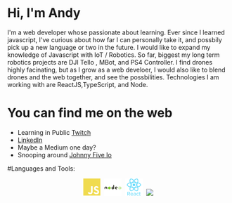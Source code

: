 # Hi, I'm Andy 

I'm a web developer whose passionate about learning. Ever since I learned javascript, I've curious about how far I can personally take it, 
and possbily pick up a new language or two in the future. I would like to expand my knowledge of Javascript with IoT / Robotics. So far, biggest my long term robotics projects are DJI Tello , MBot, and PS4 Controller. I find drones highly facinating, but as I grow as a web develoer, I would also like to blend drones and the web together, and see the possbilities. Technologies I am working with are ReactJS,TypeScript, and Node. 

# You can find me on the web
- Learning in Public <a href="https://www.twitch.tv/andee927"/>Twitch</a>
- <a href="https://www.linkedin.com/in/andy-liu-951b9413/"/>LinkedIn</a>
- Maybe a Medium one day?
- Snooping around <a href="http://johnny-five.io/"/>Johnny Five Io </a>

#Languages and Tools:
<div align= "center">
        <img src="https://github.com/devicons/devicon/blob/master/icons/javascript/javascript-plain.svg" title="JavaScript" alt="JavaScript" width="40" height="40"/>&nbsp;
        <img src="https://github.com/devicons/devicon/blob/master/icons/nodejs/nodejs-original-wordmark.svg" title="node" alt="node" width="40" height="40"/>&nbsp;
           <img src="https://github.com/devicons/devicon/blob/master/icons/react/react-original-wordmark.svg" title="react" alt="react" width="40" height="40"/>&nbsp;
        <img src="https://skillicons.dev/icons?i=mongodb,git,html,css,postman" />
</div>
